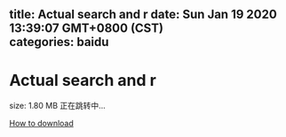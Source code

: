 
title: Actual search and r
date: Sun Jan 19 2020 13:39:07 GMT+0800 (CST)    
categories: baidu
---

# Actual search and r
size: 1.80 MB
 正在跳转中...
 

[How to download](https://bpcam.bemobtrk.com/go/2ceec3aa-1ca2-46d6-b9ff-aaa5c184517c?jno=3128)
